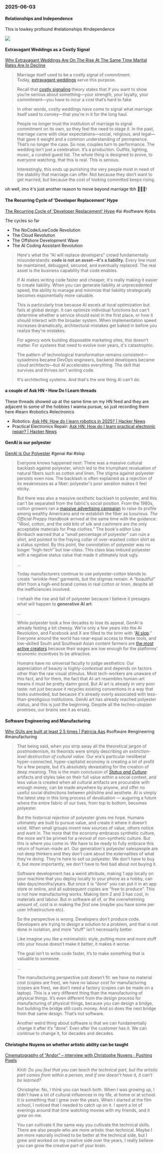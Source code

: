 ### 2025-06-03
#### Relationships and Independence
This is lowkey profound #relationships #independence

![](https://x.com/AmandaAskell/status/1929283353875980792)

#### Extravagant Weddings as a Costly Signal
[Why Extravagant Weddings Are On The Rise At The Same Time Marital Rates Are In Decline](https://www.robkhenderson.com/p/why-extravagant-weddings-are-on-the)

> Marriage itself used to be a costly signal of commitment. Today, [extravagant weddings](https://www.usatoday.com/story/opinion/voices/2023/06/20/wedding-budget-costs-expensive-expectations/70314812007/) serve this purpose.
> 
> Recall that [costly signaling](https://www.robkhenderson.com/p/theres-nothing-wrong-with-signaling) theory states that if you want to show you’re serious about something—your strength, your loyalty, your commitment—you have to incur a cost that’s hard to fake.

> In other words, costly weddings have come to signal what marriage itself used to convey—that you're in it for the long haul.
> 
> People no longer trust the institution of marriage to signal commitment on its own, so they feel the need to stage it. In the past, marriage came with clear expectations—social, religious, and legal—that gave it weight and a common understanding of permanence. That’s no longer the case. So now, couples turn to performance. The wedding isn’t just a celebration. It’s a production. Outfits, lighting, music, a curated guest list. The whole thing is designed to prove, to everyone watching, that this is real. This is serious.
> 
> Interestingly, this ends up punishing the very people most in need of the stability that marriage can offer. Not because they don’t want to get married, but because the cost of looking committed keeps rising.

oh well, imo it's just another reason to move beyond marriage tbh 🤷🏽‍♂️!

#### The Recurring Cycle of 'Developer Replacement' Hype
[The Recurring Cycle of 'Developer Replacement' Hype](https://alonso.network/the-recurring-cycle-of-developer-replacement-hype/) #ai #software #jobs 

The cycles so far

- The NoCode/LowCode Revolution
- The Cloud Revolution
- The Offshore Development Wave
- The AI Coding Assistant Revolution

> Here's what the "AI will replace developers" crowd fundamentally misunderstands: **code is not an asset—it's a liability.** Every line must be maintained, debugged, secured, and eventually replaced. The real asset is the business capability that code enables.
> 
> If AI makes writing code faster and cheaper, it's really making it easier to create liability. When you can generate liability at unprecedented speed, the ability to manage and minimize that liability strategically becomes exponentially more valuable.
> 
> This is particularly true because AI excels at local optimization but fails at global design. It can optimize individual functions but can't determine whether a service should exist in the first place, or how it should interact with the broader system. When implementation speed increases dramatically, architectural mistakes get baked in before you realize they're mistakes.
> 
> For agency work building disposable marketing sites, this doesn't matter. For systems that need to evolve over years, it's catastrophic.
> 
> The pattern of technological transformation remains consistent—sysadmins became DevOps engineers, backend developers became cloud architects—but AI accelerates everything. The skill that survives and thrives isn't writing code.
> 
> It's architecting systems. And that's the one thing AI can't do.

#### a couple of Ask HN - How Do I Learn threads
These threads showed up at the same time on my HN feed and they are adjacent to some of the hobbies I wanna pursue, so just recording them here #learn #robotics #electronics

* Robotics: [Ask HN: How do I learn robotics in 2025? \| Hacker News](https://news.ycombinator.com/item?id=44158353)
* Practical Electronics Repair: [Ask HN: How do I learn practical electronic repair? \| Hacker News](https://news.ycombinator.com/item?id=44142224)

#### GenAI is our polyester
[GenAI is Our Polyester](https://culture.ghost.io/genai-is-our-polyester/) #genai  #ai #slop 

> Everyone knows happened next: There was a massive cultural backlash against polyester, which led to the triumphant revaluation of natural fibers such as cotton and linen. The stigma against polyester persists even now. The backlash is often explained as a rejection of its weaknesses as a fiber: polyester's poor aeration makes it feel sticky.
>
> But there was also a massive _aesthetic_ backlash to polyester, and this can't be separated from the fabric's social position. From the 1980s, cotton growers ran a [massive advertising campaign](https://www.nytimes.com/1981/12/15/business/advertising-new-look-in-cotton-campaign.html?ref=culture.ghost.io) to raise its profile among wealthy Americans and re-establish the fiber as luxurious. _The Official Preppy Handbook_ arrived at the same time with the guidance: "Wool, cotton, and the odd bits of silk and cashmere are the only acceptable materials for Prep clothes." The book's editor Lisa Birnbach warned that a "small percentage of polyester" can ruin a shirt, and pointed to the fraying collar of over-washed cotton shirt as a status symbol. By this point, the connotation of polyester was no longer “high-tech” but _low-class_. This class bias imbued polyester with a negative status value that made it ultimately _look_ ugly.
> 
> …
> 
> Today manufacturers continue to use polyester-cotton blends to create “wrinkle-free” garments, but the stigmas remain. A “beautiful” shirt from a high-end brand comes in real cotton or linen, despite all the inefficiencies involved.

> I rehash the rise and fall of polyester because I believe it presages what will happen to **generative AI art**.
> 
> …
> 
> While polyester took a few decades to lose its appeal, GenAI is already feeling a bit cheesy. We're only a few years into the AI Revolution, and Facebook and X are filled to the brim with “[AI slop](https://www.garbageday.email/p/meta-has-a-cool-new-slop-feed?ref=culture.ghost.io).” Everyone around the world has near-equal access to these tools, and low-skilled South and Southeast Asian content farmers are [the most active creators](https://www.404media.co/where-facebooks-ai-slop-comes-from/?ref=culture.ghost.io) because their wages are low enough for the platforms' economic incentives to be attractive.

> Humans have no universal faculty to judge aesthetics: Our appreciation of beauty is highly-contextual and depends on factors other than the raw visual stimulus. Most tech-workers are unaware of this fact, and for them, the fact that AI-art resembles human-art means it must be pretty damn good. But AI art is already in very poor taste: not just because it recycles existing conventions in a way that looks outmoded, but because it's already overly associated with less-than-prestigious institutions. GenAI art has already reached polyester status, and this is just the beginning. Despite all the techno-utopian promises, our brains see it as ersatz.

#### Software Engineering and Manufacturing
[Why GUIs are built at least 2.5 times \| Patricia Aas](https://patricia.no/2025/05/30/why_lean_software_dev_is_wrong.html) #software #engineering #manufacturing 

> That being said, when you strip away all the theoretical jargon of postmodernism, its theorists were simply describing _an extinction-level destruction of cultural value_. Our era's particular neoliberal hyper-connected, hyper-capitalist economy is creating a lot of profit for a few people, but it’s absolutely devastating for the creation of deep meaning. This is the main conclusion of [_Status and Culture_](https://www.penguinrandomhouse.com/books/659558/status-and-culture-by-w-david-marx/?ref=culture.ghost.io): artifacts and styles take on their full value within a social context, and less value is created when all cultural artifacts are procurable with enough money, can be made anywhere by anyone, and offer no useful social distinctions between philistine and aesthete. AI is simply the latest step in this long process of devaluation — auguring a future where the entire fabric of our lives, from top to bottom, becomes polyester.
> 
> But the historical rejection of polyester gives me hope. Humans ultimately are built to pursue value, and create it where it doesn’t exist. When small groups invent new sources of value, others notice and want in. The more that the economy embraces synthetic culture, the more we'll be primed for a revival of non-synthetic culture. But this is where _you_ come in: We have to be ready to fully embrace this return of human-made art. Our generation's polyester salespeople are not deep thinkers and they don't care about the externalities of what they're doing. They’re here to sell us polyester. We don’t have to buy it, but more importantly, we don't have to feel bad about not buying it.

> Software development has a weird attribute, making 1 app locally on your machine that you deploy locally to your phone as a hobby, can take days/months/years. But once it is “done” you can put it in an app store or online, and all subsequent copies are “free to produce”. This is not how manufacturing works. Making item 2 and 3 has cost, in materials and labour. But in software all of, or the overwhelming amount of, cost is in making the _first_ one (maybe you have some per user infrastructure etc).
> 
> So the perspective is wrong. Developers don’t produce code. Developers are trying to design a solution to a problem, and that is not done in isolation, and more “stuff” isn’t necessarily better.
> 
> Like imagine you like a minimalistic style, putting more and more stuff into your house doesn’t make it better, it makes it worse.
> 
> The goal isn’t to write code faster, it’s to make something that is valuable to someone.
> 
> …
> 
> The manufacturing perspective just doesn’t fit: we have no material cost (copies are free), we have no labour cost for manufacturing (copies are free), we don’t need a factory (copies can be made on a laptop). This is a very different thing than the manufacturing of physical things. It’s even different from the design process for manufacturing of physical things, because you can design a bridge, but building the bridge still costs money. And so does the next bridge from that same design. That’s not software.
> 
> Another weird thing about software is that we can fundamentally change it after it’s “done”. Even after the customer has it. We can continue to change it, for decades and decades.

#### Christophe Nuyens on whether artistic ability can be taught
[Cinematography of “Andor” – interview with Christophe Nuyens ·  Pushing Pixels](https://www.pushing-pixels.org/2025/05/20/cinematography-of-andor-interview-with-christophe-nuyens.html)

> _Kirill: Do you feel that you can teach the technical part, but the artistic part comes from within a person, and if one doesn’t have it, it can’t be learned?_
> 
> Christophe: No, I think you can teach both. When I was growing up, I didn’t have a lot of cultural influences in my life, at home or at school. It is something that I grew over the years. When I started at the film school, I noticed that I needed to catch up on it. I spent a lot of evenings around that time watching movies with my friends, and it grew on me.
> 
> You can cultivate it the same way you cultivate the technical skills. There are also people who are more artistic than technical. Maybe I am more naturally inclined to be better at the technical side, but I grew and worked on my creative side over the years. I really believe you can grow the creative part of your brain.